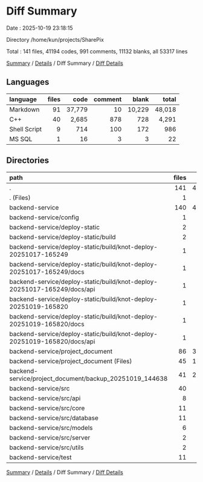 # Diff Summary

Date : 2025-10-19 23:18:15

Directory /home/kun/projects/SharePix

Total : 141 files,  41194 codes, 991 comments, 11132 blanks, all 53317 lines

[Summary](results.md) / [Details](details.md) / Diff Summary / [Diff Details](diff-details.md)

## Languages
| language | files | code | comment | blank | total |
| :--- | ---: | ---: | ---: | ---: | ---: |
| Markdown | 91 | 37,779 | 10 | 10,229 | 48,018 |
| C++ | 40 | 2,685 | 878 | 728 | 4,291 |
| Shell Script | 9 | 714 | 100 | 172 | 986 |
| MS SQL | 1 | 16 | 3 | 3 | 22 |

## Directories
| path | files | code | comment | blank | total |
| :--- | ---: | ---: | ---: | ---: | ---: |
| . | 141 | 41,194 | 991 | 11,132 | 53,317 |
| . (Files) | 1 | 77 | 0 | 16 | 93 |
| backend-service | 140 | 41,117 | 991 | 11,116 | 53,224 |
| backend-service/config | 1 | 16 | 3 | 3 | 22 |
| backend-service/deploy-static | 2 | 0 | 0 | 0 | 0 |
| backend-service/deploy-static/build | 2 | 0 | 0 | 0 | 0 |
| backend-service/deploy-static/build/knot-deploy-20251017-165249 | 1 | -155 | 0 | -67 | -222 |
| backend-service/deploy-static/build/knot-deploy-20251017-165249/docs | 1 | -155 | 0 | -67 | -222 |
| backend-service/deploy-static/build/knot-deploy-20251017-165249/docs/api | 1 | -155 | 0 | -67 | -222 |
| backend-service/deploy-static/build/knot-deploy-20251019-165820 | 1 | 155 | 0 | 67 | 222 |
| backend-service/deploy-static/build/knot-deploy-20251019-165820/docs | 1 | 155 | 0 | 67 | 222 |
| backend-service/deploy-static/build/knot-deploy-20251019-165820/docs/api | 1 | 155 | 0 | 67 | 222 |
| backend-service/project_document | 86 | 37,623 | 23 | 10,170 | 47,816 |
| backend-service/project_document (Files) | 45 | 10,124 | 17 | 2,699 | 12,840 |
| backend-service/project_document/backup_20251019_144638 | 41 | 27,499 | 6 | 7,471 | 34,976 |
| backend-service/src | 40 | 2,685 | 878 | 728 | 4,291 |
| backend-service/src/api | 8 | 489 | 156 | 132 | 777 |
| backend-service/src/core | 11 | 591 | 252 | 166 | 1,009 |
| backend-service/src/database | 11 | 1,205 | 304 | 320 | 1,829 |
| backend-service/src/models | 6 | 129 | 58 | 33 | 220 |
| backend-service/src/server | 2 | 12 | 1 | 1 | 14 |
| backend-service/src/utils | 2 | 259 | 107 | 76 | 442 |
| backend-service/test | 11 | 793 | 87 | 215 | 1,095 |

[Summary](results.md) / [Details](details.md) / Diff Summary / [Diff Details](diff-details.md)